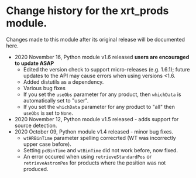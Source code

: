 # Change history for the xrt_prods module.

Changes made to this module after its original release will be documented here.

* 2020 November 16, Python module v1.6 released **users are encouraged to update ASAP**
   * Edited the version check to support micro-releases (e.g. 1.6.1); future updates to the API
     may cause errors when using versions <1.6.
   * Added distutils as a dependency.
   * Various bug fixes
   * If you set the `useObs` parameter for any product, then `whichData` is automatically set to "user".
   * If you set the `whichData` parameter for any product to "all" then `useObs` is set to `None`.
* 2020 November 12, Python module v1.5 released - adds support for source detection.
* 2020 October 09, Python module v1.4 released  - minor bug fixes.
   * `wtHRBinTime` parameter spelling correcrted (WT was incorrectly upper case before).
   * Setting `pcBinTime` and `wtBinTime` did not work before, now fixed.
   * An error occured when using `retrieveStandardPos` or `retrieveAstromPos` for products where the position was not produced.

